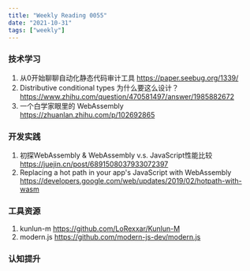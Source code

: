 ```yaml
---
title: "Weekly Reading 0055"
date: "2021-10-31"
tags: ["weekly"]
---
```


### 技术学习
1. 从0开始聊聊自动化静态代码审计工具 https://paper.seebug.org/1339/
2. Distributive conditional types 为什么要这么设计？ https://www.zhihu.com/question/470581497/answer/1985882672
3. 一个白学家眼里的 WebAssembly https://zhuanlan.zhihu.com/p/102692865


### 开发实践
1. 初探WebAssembly & WebAssembly v.s. JavaScript性能比较 https://juejin.cn/post/6891508037933072397
2. Replacing a hot path in your app's JavaScript with WebAssembly  https://developers.google.com/web/updates/2019/02/hotpath-with-wasm

### 工具资源
1. kunlun-m https://github.com/LoRexxar/Kunlun-M
2. modern.js https://github.com/modern-js-dev/modern.js

### 认知提升
